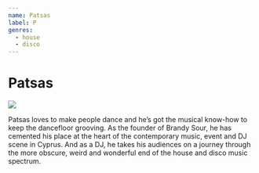 ```yaml
---
name: Patsas
label: P
genres:
  - house
  - disco
---
```


# Patsas

![](./assets/images/PATSAS.jpg)

Patsas loves to make people dance and he’s got the musical know-how to keep the dancefloor grooving. As the founder of Brandy Sour, he has cemented his place at the heart of the contemporary music, event and DJ scene in Cyprus. And as a DJ, he takes his audiences on a journey through the more obscure, weird and wonderful end of the house and disco music spectrum.
